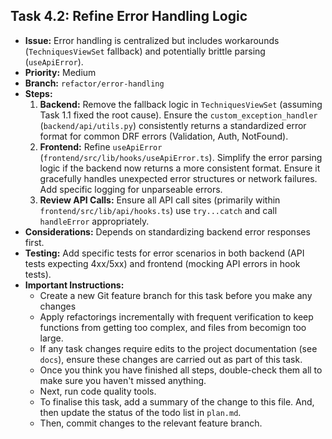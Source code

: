 ## Task 4.2: Refine Error Handling Logic

-   **Issue:** Error handling is centralized but includes workarounds (`TechniquesViewSet` fallback) and potentially brittle parsing (`useApiError`).
-   **Priority:** Medium
-   **Branch:** `refactor/error-handling`
-   **Steps:**
    1.  **Backend:** Remove the fallback logic in `TechniquesViewSet` (assuming Task 1.1 fixed the root cause). Ensure the `custom_exception_handler` (`backend/api/utils.py`) consistently returns a standardized error format for common DRF errors (Validation, Auth, NotFound).
    2.  **Frontend:** Refine `useApiError` (`frontend/src/lib/hooks/useApiError.ts`). Simplify the error parsing logic if the backend now returns a more consistent format. Ensure it gracefully handles unexpected error structures or network failures. Add specific logging for unparseable errors.
    3.  **Review API Calls:** Ensure all API call sites (primarily within `frontend/src/lib/api/hooks.ts`) use `try...catch` and call `handleError` appropriately.
-   **Considerations:** Depends on standardizing backend error responses first.
-   **Testing:** Add specific tests for error scenarios in both backend (API tests expecting 4xx/5xx) and frontend (mocking API errors in hook tests).
-   **Important Instructions:**
    -   Create a new Git feature branch for this task before you make any changes
    -   Apply refactorings incrementally with frequent verification to keep functions from getting too complex, and files from becomign too large.
    -   If any task changes require edits to the project documentation (see `docs`), ensure these changes are carried out as part of this task.
    -   Once you think you have finished all steps, double-check them all to make sure you haven't missed anything.
    -   Next, run code quality tools.
    -   To finalise this task, add a summary of the change to this file. And, then update the status of the todo list in `plan.md`.
    -   Then, commit changes to the relevant feature branch.